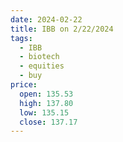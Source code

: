 ```yaml
---
date: 2024-02-22
title: IBB on 2/22/2024
tags: 
  - IBB
  - biotech
  - equities
  - buy
price:
  open: 135.53
  high: 137.80
  low: 135.15
  close: 137.17
---
```

<div class="post">
<snapshot-grid 
    :reports="['2024/02/21/CTA/IBB', '2024/02/22/CTA/IBB', '2024/02/22/MTP/IBB']"
    chart="2024/02/22/Chart/IBB"
/>
<p>

</p>
<p>

</p>
</div>